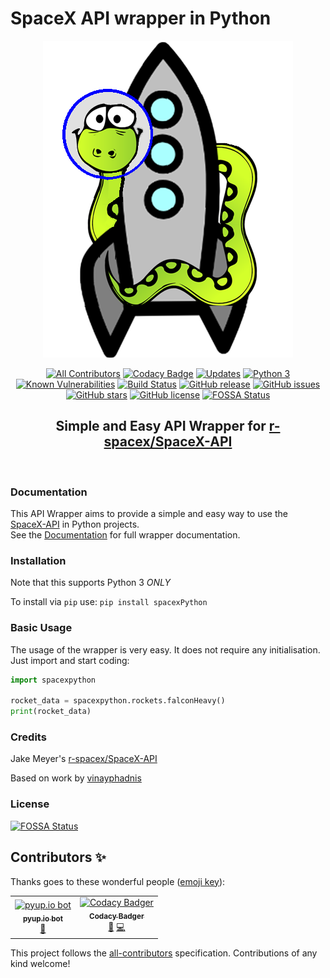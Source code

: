 # SpaceX API wrapper in Python
<div align="center">
<img src="https://github.com/alshapton/SpacePY-X/blob/master/pyrocket.png">


[![All Contributors](https://img.shields.io/badge/all_contributors-1-orange.svg?style=flat-square)](#contributors)
[![Codacy Badge](https://api.codacy.com/project/badge/Grade/c8b036f596d2471a9ce4c4e78bf9a3f3)](https://app.codacy.com/app/alshapton/SpacePY-X?utm_source=github.com&utm_medium=referral&utm_content=alshapton/SpacePY-X&utm_campaign=Badge_Grade_Settings)
[![Updates](https://pyup.io/repos/github/alshapton/SpacePY-X/shield.svg)](https://pyup.io/repos/github/alshapton/SpacePY-X/)
[![Python 3](https://pyup.io/repos/github/alshapton/SpacePY-X/python-3-shield.svg)](https://pyup.io/repos/github/alshapton/SpacePY-X/)
[![Known Vulnerabilities](https://snyk.io//test/github/alshapton/SpacePY-X/badge.svg?targetFile=requirements.txt)](https://snyk.io//test/github/alshapton/SpacePY-X?targetFile=requirements.txt)
[![Build Status](https://travis-ci.com/alshapton/SpacePY-X.svg?branch=master)](https://travis-ci.com/alshapton/SpacePY-X)
[![GitHub release](https://img.shields.io/github/release/alshapton/SpacePY-X.svg)](https://github.com/alshapton/SpacePY-X/releases)
[![GitHub issues](https://img.shields.io/github/issues/alshapton/SpacePY-X.svg)](https://github.com/alshapton/SpacePY-X/issues)
[![GitHub stars](https://img.shields.io/github/stars/alshapton/SpacePY-X.svg)](https://github.com/alshapton/SpacePY-X/stargazers)
[![GitHub license](https://img.shields.io/github/license/alshapton/SpacePY-X.svg)](https://github.com/alshapton/SpacePY-X)
[![FOSSA Status](https://app.fossa.io/api/projects/git%2Bgithub.com%2Falshapton%2FSpacePY-X.svg?type=shield)](https://app.fossa.io/projects/git%2Bgithub.com%2Falshapton%2FSpacePY-X?ref=badge_shield)

## Simple and Easy API Wrapper for [r-spacex/SpaceX-API](https://github.com/r-spacex/SpaceX-API)

<br>

</div>

### Documentation
This API Wrapper aims to provide a simple and easy way to use the [SpaceX-API](https://github.com/r-spacex/SpaceX-API) in Python projects.
<br>
See the [Documentation](https://spacepy-x.readthedocs.io/en/master/) for full wrapper documentation.

### Installation
Note that this supports Python 3 *ONLY*

To install via `pip` use:
`pip install spacexPython`

### Basic Usage
The usage of the wrapper is very easy. It does not require any initialisation. Just import and start coding:
```python
import spacexpython

rocket_data = spacexpython.rockets.falconHeavy()
print(rocket_data)
```

### Credits
Jake Meyer's [r-spacex/SpaceX-API](https://github.com/r-spacex/SpaceX-API)

Based on work by [vinayphadnis](https://github.com/vinayphadnis/SpaceX-Python.git)

### License
[![FOSSA Status](https://app.fossa.io/api/projects/git%2Bgithub.com%2Falshapton%2FSpacePY-X.svg?type=large)](https://app.fossa.io/projects/git%2Bgithub.com%2Falshapton%2FSpacePY-X?ref=badge_large)
## Contributors ✨

Thanks goes to these wonderful people ([emoji key](https://allcontributors.org/docs/en/emoji-key)):

<!-- ALL-CONTRIBUTORS-LIST:START - Do not remove or modify this section -->
<!-- prettier-ignore -->
<table>
  <tr>
    <td align="center"><a href="https://pyup.io"><img src="https://avatars0.githubusercontent.com/u/16239342?v=4" width="100px;" alt="pyup.io bot"/><br /><sub><b>pyup.io bot</b></sub></a><br /><a href="#review-pyup-bot" title="Reviewed Pull Requests">👀</a></td>
    <td align="center"><a href="https://www.codacy.com"><img src="https://avatars3.githubusercontent.com/u/23704769?v=4" width="100px;" alt="Codacy Badger"/><br /><sub><b>Codacy Badger</b></sub></a><br /><a href="#review-codacy-badger" title="Reviewed Pull Requests">👀</a> <a href="https://github.com/alshapton/SpacePY-X/commits?author=codacy-badger" title="Code">💻</a></td>
  </tr>
</table>

<!-- ALL-CONTRIBUTORS-LIST:END -->

This project follows the [all-contributors](https://github.com/all-contributors/all-contributors) specification. Contributions of any kind welcome!
